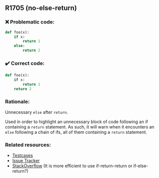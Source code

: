## R1705 (no-else-return)

### :x: Problematic code:

```python
def foo(x):
    if x:
        return 1
    else:
        return 2
```

### :heavy_check_mark: Correct code:

```python
def foo(x):
    if x:
        return 1
    return 2
```

### Rationale:

Unnecessary `else` after `return`.

Used in order to highlight an unnecessary block of code following an if
containing a `return` statement. As such, it will warn when it encounters an
`else` following a chain of ifs, all of them containing a `return` statement.

### Related resources:

- [Testcases](http://mywiki.wooledge.org/BashPitfalls#pf1)
- [Issue Tracker](https://github.com/PyCQA/pylint/issues?q=is%3Aissue+%22no-else-return%22+OR+%22R1705%22)
- [StackOverflow](https://stackoverflow.com/questions/9191388/it-is-more-efficient-to-use-if-return-return-or-if-else-return) (It is more efficient to use if-return-return or if-else-return?)
